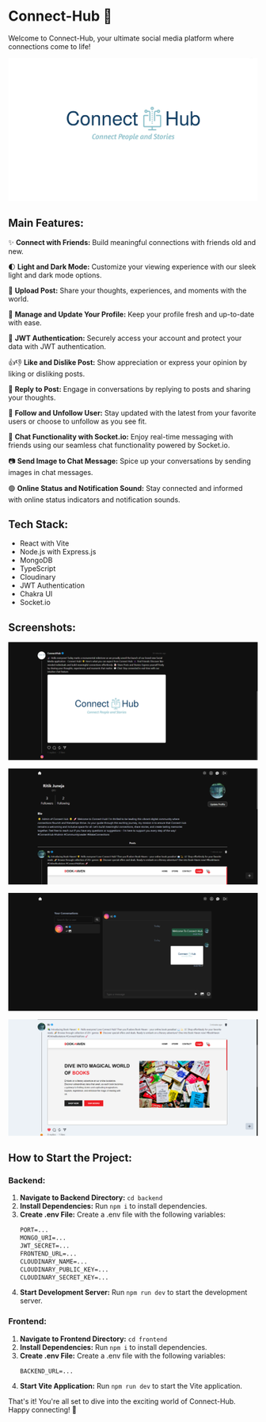 # Connect-Hub 🚀

Welcome to Connect-Hub, your ultimate social media platform where connections come to life!

![Logo](https://github.com/TOPBARD/Connect-Hub/blob/main/frontend/public/ConnectHubLogo.jpg?raw=true)

## Main Features:

✨ **Connect with Friends:** Build meaningful connections with friends old and new.

🌓 **Light and Dark Mode:** Customize your viewing experience with our sleek light and dark mode options.

📝 **Upload Post:** Share your thoughts, experiences, and moments with the world.

👤 **Manage and Update Your Profile:** Keep your profile fresh and up-to-date with ease.

🔐 **JWT Authentication:** Securely access your account and protect your data with JWT authentication.

👍👎 **Like and Dislike Post:** Show appreciation or express your opinion by liking or disliking posts.

💬 **Reply to Post:** Engage in conversations by replying to posts and sharing your thoughts.

👥 **Follow and Unfollow User:** Stay updated with the latest from your favorite users or choose to unfollow as you see fit.

📲 **Chat Functionality with Socket.io:** Enjoy real-time messaging with friends using our seamless chat functionality powered by Socket.io.

📷 **Send Image to Chat Message:** Spice up your conversations by sending images in chat messages.

🟢 **Online Status and Notification Sound:** Stay connected and informed with online status indicators and notification sounds.

## Tech Stack:

- React with Vite
- Node.js with Express.js
- MongoDB
- TypeScript
- Cloudinary
- JWT Authentication
- Chakra UI
- Socket.io

## Screenshots:

![Homepage](https://github.com/TOPBARD/Connect-Hub/blob/main/frontend/public/Homepage.png?raw=true)

![Userpage](https://github.com/TOPBARD/Connect-Hub/blob/main/frontend/public/Userpage.png?raw=true)

![Chatpage](https://github.com/TOPBARD/Connect-Hub/blob/main/frontend/public/Chatpage.png?raw=true)

![Lightmode](https://github.com/TOPBARD/Connect-Hub/blob/main/frontend/public/Light.png?raw=true)

## How to Start the Project:

### Backend:

1. **Navigate to Backend Directory:** `cd backend`
2. **Install Dependencies:** Run `npm i` to install dependencies.
3. **Create .env File:** Create a .env file with the following variables:
   ```
   PORT=...
   MONGO_URI=...
   JWT_SECRET=...
   FRONTEND_URL=...
   CLOUDINARY_NAME=...
   CLOUDINARY_PUBLIC_KEY=...
   CLOUDINARY_SECRET_KEY=...
   ```
4. **Start Development Server:** Run `npm run dev` to start the development server.

### Frontend:

1. **Navigate to Frontend Directory:** `cd frontend`
2. **Install Dependencies:** Run `npm i` to install dependencies.
3. **Create .env File:** Create a .env file with the following variables:
   ```
   BACKEND_URL=...
   ```
4. **Start Vite Application:** Run `npm run dev` to start the Vite application.

That's it! You're all set to dive into the exciting world of Connect-Hub. Happy connecting! 🌟
